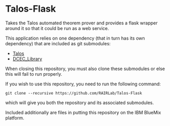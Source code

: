Talos-Flask
===========

Takes the Talos automated theorem prover and provides a flask wrapper around it so that it could be run as a web service.

This application relies on one dependency (that in turn has its own dependency) that are included as git submodules:

* [Talos](https://github.com/RAIRLab/Talos)
* [DCEC_Library](https://github.com/RAIRLab/DCEC_Library)

When closing this repository, you must also clone these submodules or else this will fail to run properly.


If you wish to use this repository, you need to run the following command:
```
git clone --recursive https://github.com/RAIRLab/Talos-Flask
```
which will give you both the repository and its associated submodules.


Included additionally are files in putting this repository on the IBM BlueMix platform.